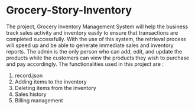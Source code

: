 # Grocery-Story-Inventory
The project, Grocery Inventory Management System will help the business track sales activity and inventory easily to ensure that transactions are completed successfully. With the use of this system, the retrieval process will speed up and be able to generate immediate sales and inventory reports. The admin is the only person who can add, edit, and update the products while the customers can view the products they wish to purchase and pay accordingly.
The functionalities used in this project are :
1. record.json
2. Adding items to the inventory
3. Deleting items from the inventory
4. Sales history
5. Billing management
